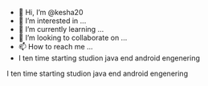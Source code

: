 - 👋 Hi, I’m @kesha20
- 👀 I’m interested in ...
- 🌱 I’m currently learning ...
- 💞️ I’m looking to collaborate on ...
- 📫 How to reach me ...
- I ten time starting studion java end android engenering
  

<!---
kesha20/kesha20 is a ✨ special ✨ repository because its `README.md` (this file) appears on your GitHub profile.
You can click the Preview link to take a look at your changes.
--->
  I ten time starting studion java end android engenering
